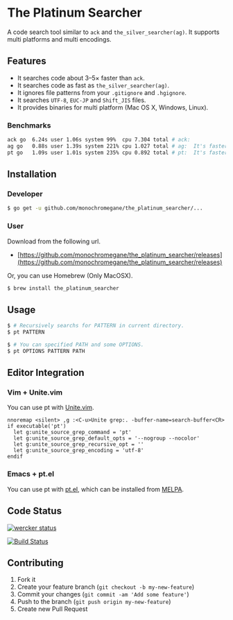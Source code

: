 # The Platinum Searcher

A code search tool similar to `ack` and `the_silver_searcher(ag)`. It supports multi platforms and multi encodings.

## Features

- It searches code about 3–5× faster than `ack`.
- It searches code as fast as `the_silver_searcher(ag)`.
- It ignores file patterns from your `.gitignore` and `.hgignore`.
- It searches `UTF-8`, `EUC-JP` and `Shift_JIS` files.
- It provides binaries for multi platform (Mac OS X, Windows, Linux).

### Benchmarks

```sh
ack go  6.24s user 1.06s system 99%  cpu 7.304 total # ack:
ag go   0.88s user 1.39s system 221% cpu 1.027 total # ag:  It's faster than ack
pt go   1.09s user 1.01s system 235% cpu 0.892 total # pt:  It's faster than ag!!
```

## Installation

### Developer

```sh
$ go get -u github.com/monochromegane/the_platinum_searcher/...
```

### User

Download from the following url.

- [https://github.com/monochromegane/the_platinum_searcher/releases](https://github.com/monochromegane/the_platinum_searcher/releases)

Or, you can use Homebrew (Only MacOSX).

```sh
$ brew install the_platinum_searcher
```

## Usage

```sh
$ # Recursively searchs for PATTERN in current directory.
$ pt PATTERN

$ # You can specified PATH and some OPTIONS.
$ pt OPTIONS PATTERN PATH
```

## Editor Integration

### Vim + Unite.vim

You can use pt with [Unite.vim](https://github.com/Shougo/unite.vim).

```vim
nnoremap <silent> ,g :<C-u>Unite grep:. -buffer-name=search-buffer<CR>
if executable('pt')
  let g:unite_source_grep_command = 'pt'
  let g:unite_source_grep_default_opts = '--nogroup --nocolor'
  let g:unite_source_grep_recursive_opt = ''
  let g:unite_source_grep_encoding = 'utf-8'
endif
```

### Emacs + pt.el

You can use pt with [pt.el](https://github.com/bling/pt.el), which can be installed from [MELPA](http://melpa.milkbox.net/).

## Code Status

[![wercker status](https://app.wercker.com/status/59ef90ac217537abc0994546958037f3/m "wercker status")](https://app.wercker.com/project/bykey/59ef90ac217537abc0994546958037f3)

[![Build Status](https://travis-ci.org/monochromegane/the_platinum_searcher.png?branch=master)](https://travis-ci.org/monochromegane/the_platinum_searcher)

## Contributing

1. Fork it
2. Create your feature branch (`git checkout -b my-new-feature`)
3. Commit your changes (`git commit -am 'Add some feature'`)
4. Push to the branch (`git push origin my-new-feature`)
5. Create new Pull Request

